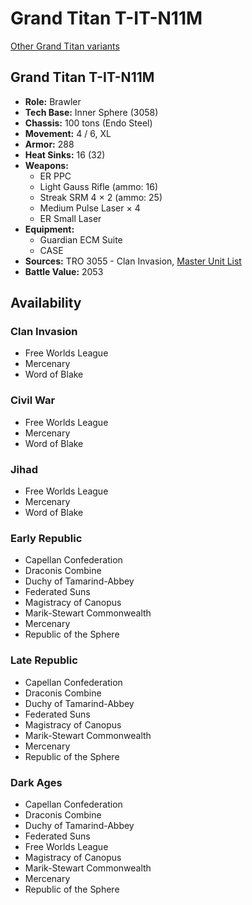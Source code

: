 # Grand Titan T-IT-N11M

[Other Grand Titan variants](../grand_titan.md)

## Grand Titan T-IT-N11M
- **Role:** Brawler
- **Tech Base:** Inner Sphere (3058)
- **Chassis:** 100 tons (Endo Steel)
- **Movement:** 4 / 6, XL
- **Armor:** 288
- **Heat Sinks:** 16 (32)
- **Weapons:**
  - ER PPC
  - Light Gauss Rifle (ammo: 16)
  - Streak SRM 4 × 2 (ammo: 25)
  - Medium Pulse Laser × 4
  - ER Small Laser
- **Equipment:**
  - Guardian ECM Suite
  - CASE
- **Sources:** TRO 3055 - Clan Invasion, [Master Unit List](http://masterunitlist.info/Unit/Details/1266/grand-titan-t-it-n11m)
- **Battle Value:** 2053

## Availability

### Clan Invasion
- Free Worlds League
- Mercenary
- Word of Blake

### Civil War
- Free Worlds League
- Mercenary
- Word of Blake

### Jihad
- Free Worlds League
- Mercenary
- Word of Blake

### Early Republic
- Capellan Confederation
- Draconis Combine
- Duchy of Tamarind-Abbey
- Federated Suns
- Magistracy of Canopus
- Marik-Stewart Commonwealth
- Mercenary
- Republic of the Sphere

### Late Republic
- Capellan Confederation
- Draconis Combine
- Duchy of Tamarind-Abbey
- Federated Suns
- Magistracy of Canopus
- Marik-Stewart Commonwealth
- Mercenary
- Republic of the Sphere

### Dark Ages
- Capellan Confederation
- Draconis Combine
- Duchy of Tamarind-Abbey
- Federated Suns
- Free Worlds League
- Magistracy of Canopus
- Marik-Stewart Commonwealth
- Mercenary
- Republic of the Sphere

